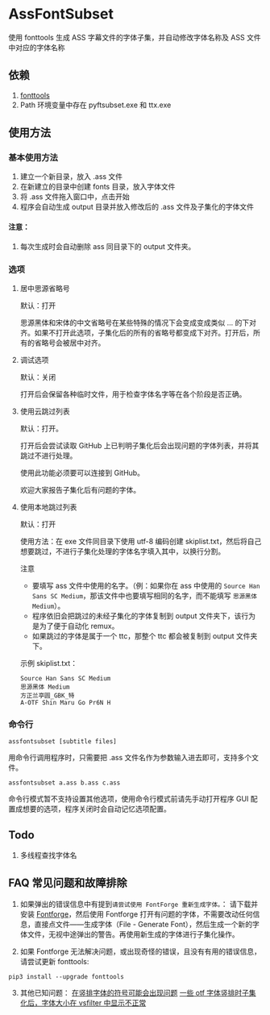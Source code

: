 # AssFontSubset
使用 fonttools 生成 ASS 字幕文件的字体子集，并自动修改字体名称及 ASS 文件中对应的字体名称

## 依赖
1. [fonttools](https://github.com/fonttools/fonttools)
2. Path 环境变量中存在 pyftsubset.exe 和 ttx.exe

## 使用方法

### 基本使用方法

1. 建立一个新目录，放入 .ass 文件
2. 在新建立的目录中创建 fonts 目录，放入字体文件
3. 将 .ass 文件拖入窗口中，点击开始
4. 程序会自动生成 output 目录并放入修改后的 .ass 文件及子集化的字体文件

#### 注意：
1. 每次生成时会自动删除 ass 同目录下的 output 文件夹。

### 选项

1. 居中思源省略号
   
   默认：打开
   
   思源黑体和宋体的中文省略号在某些特殊的情况下会变成变成类似 ... 的下对齐。如果不打开此选项，子集化后的所有的省略号都变成下对齐。打开后，所有的省略号会被居中对齐。

2. 调试选项
   
   默认：关闭
   
   打开后会保留各种临时文件，用于检查字体名字等在各个阶段是否正确。

3. 使用云跳过列表
   
   默认：打开。
   
   打开后会尝试读取 GitHub 上已判明子集化后会出现问题的字体列表，并将其跳过不进行处理。
   
   使用此功能必须要可以连接到 GitHub。

   欢迎大家报告子集化后有问题的字体。

4. 使用本地跳过列表

   默认：打开

   使用方法：在 exe 文件同目录下使用 utf-8 编码创建 skiplist.txt，然后将自己想要跳过，不进行子集化处理的字体名字填入其中，以换行分割。

   注意
   - 要填写 ass 文件中使用的名字。（例：如果你在 ass 中使用的 `Source Han Sans SC Medium`，那该文件中也要填写相同的名字，而不能填写 `思源黑体 Medium`）。
   - 程序依旧会把跳过的未经子集化的字体复制到 output 文件夹下，该行为是为了便于自动化 remux。
   - 如果跳过的字体是属于一个 ttc，那整个 ttc 都会被复制到 output 文件夹下。

   示例 skiplist.txt：
   ```
   Source Han Sans SC Medium
   思源黑体 Medium
   方正兰亭圆_GBK_特
   A-OTF Shin Maru Go Pr6N H
   ```

### 命令行

`assfontsubset [subtitle files]`

用命令行调用程序时，只需要把 .ass 文件名作为参数输入进去即可，支持多个文件。

`assfontsubset a.ass b.ass c.ass` 

命令行模式暂不支持设置其他选项，使用命令行模式前请先手动打开程序 GUI 配置成想要的选项，程序关闭时会自动记忆选项配置。



## Todo

1. 多线程查找字体名

## FAQ 常见问题和故障排除

1. 如果弹出的错误信息中有提到`请尝试使用 FontForge 重新生成字体。`： 请下载并安装 [Fontforge](https://fontforge.org/en-US/)，然后使用 Fontforge 打开有问题的字体，不需要改动任何信息，直接点文件——生成字体（File - Generate Font），然后生成一个新的字体文件，无视中途弹出的警告。再使用新生成的字体进行子集化操作。


2. 如果 Fontforge 无法解决问题，或出现奇怪的错误，且没有有用的错误信息，请尝试更新 fonttools:

```
pip3 install --upgrade fonttools
```

3. 其他已知问题：
   [在竖排字体的符号可能会出现问题](https://github.com/tastysugar/AssFontSubset/issues/5)
   [一些 otf 字体竖排时子集化后，字体大小在 vsfilter 中显示不正常](https://github.com/tastysugar/AssFontSubset/issues/2)